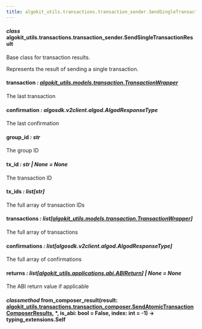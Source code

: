 ```yaml
---
title: algokit_utils.transactions.transaction_sender.SendSingleTransactionResult
---
```

#### *class* algokit_utils.transactions.transaction_sender.SendSingleTransactionResult

Base class for transaction results.

Represents the result of sending a single transaction.

#### transaction *: [algokit_utils.models.transaction.TransactionWrapper](/reference/algokit-utils-py/api/models/transaction/transactionwrapper/#algokit_utils.models.transaction.TransactionWrapper)*

The last transaction

#### confirmation *: algosdk.v2client.algod.AlgodResponseType*

The last confirmation

#### group_id *: str*

The group ID

#### tx_id *: str | None* *= None*

The transaction ID

#### tx_ids *: list[str]*

The full array of transaction IDs

#### transactions *: list[[algokit_utils.models.transaction.TransactionWrapper](/reference/algokit-utils-py/api/models/transaction/transactionwrapper/#algokit_utils.models.transaction.TransactionWrapper)]*

The full array of transactions

#### confirmations *: list[algosdk.v2client.algod.AlgodResponseType]*

The full array of confirmations

#### returns *: list[[algokit_utils.applications.abi.ABIReturn](/reference/algokit-utils-py/api/applications/abi/abireturn/#algokit_utils.applications.abi.ABIReturn)] | None* *= None*

The ABI return value if applicable

#### *classmethod* from_composer_result(result: [algokit_utils.transactions.transaction_composer.SendAtomicTransactionComposerResults](/reference/algokit-utils-py/api/transactions/transaction_composer/sendatomictransactioncomposerresults/#algokit_utils.transactions.transaction_composer.SendAtomicTransactionComposerResults), \*, is_abi: bool = False, index: int = -1) → typing_extensions.Self